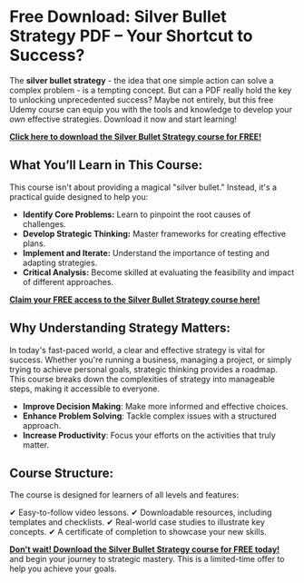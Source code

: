 # Free Download: Silver Bullet Strategy PDF – Your Shortcut to Success?

The **silver bullet strategy** - the idea that one simple action can solve a complex problem - is a tempting concept. But can a PDF really hold the key to unlocking unprecedented success? Maybe not entirely, but this free Udemy course can equip you with the tools and knowledge to develop your *own* effective strategies. Download it now and start learning!

[**Click here to download the Silver Bullet Strategy course for FREE!**](https://udemywork.com/silver-bullet-strategy-pdf)

## What You’ll Learn in This Course:

This course isn't about providing a magical "silver bullet." Instead, it's a practical guide designed to help you:

*   **Identify Core Problems:** Learn to pinpoint the root causes of challenges.
*   **Develop Strategic Thinking:** Master frameworks for creating effective plans.
*   **Implement and Iterate:** Understand the importance of testing and adapting strategies.
*   **Critical Analysis:** Become skilled at evaluating the feasibility and impact of different approaches.

[**Claim your FREE access to the Silver Bullet Strategy course here!**](https://udemywork.com/silver-bullet-strategy-pdf)

## Why Understanding Strategy Matters:

In today's fast-paced world, a clear and effective strategy is vital for success. Whether you're running a business, managing a project, or simply trying to achieve personal goals, strategic thinking provides a roadmap. This course breaks down the complexities of strategy into manageable steps, making it accessible to everyone.

* **Improve Decision Making**: Make more informed and effective choices.
* **Enhance Problem Solving**: Tackle complex issues with a structured approach.
* **Increase Productivity**: Focus your efforts on the activities that truly matter.

## Course Structure:

The course is designed for learners of all levels and features:

✔ Easy-to-follow video lessons.
✔ Downloadable resources, including templates and checklists.
✔ Real-world case studies to illustrate key concepts.
✔ A certificate of completion to showcase your new skills.

[**Don't wait! Download the Silver Bullet Strategy course for FREE today!**](https://udemywork.com/silver-bullet-strategy-pdf) and begin your journey to strategic mastery. This is a limited-time offer to help you achieve your goals.
